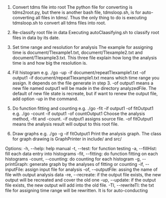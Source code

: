 1. Convert tdms file into root
The python file for converting is tdms2root.py, but there is another bash file, tdmsloop.sh, is for auto-converting all files in tdms/. Thus the only thing to do is executing tdmsloop.sh to convert all tdms files into root.

2. Re-classify root file in data
Executing autoClaasifying.sh to classify root files in data by its date.

3. Set time range and resolution for analysis
The example for assigning time is document/TIexample1.txt, document/TIexample2.txt and document/TIexample3.txt. This three file explain how long the analysis time is and how big the resolution is.

4. Fill histogram
e.g. ./go -up -if document/repeatTIexample1.txt -of output1
-if document/repeatTIexample1.txt means which time range you assign. It depends on the file generate in step 3.
-of output1 means a new file named output1 will be made in the directory analyzedFile.
The default of new file state is recreate, but if want to renew the output file, add option -up in the command.

5. Do function fitting and counting
e.g. ./go -fit -if output1 -of fitOutput1
e.g. ./go -count -if output1 -of countOutput1
Choose the analysis method, -fit and -count.
-if output1 assigns source file.
-of fitOutput1 means the analysis result will output to this root file.

6. Draw graphs
e.g. ./go -g -if fitOutput1
Print the analysis graph. The class for graph drawing is GraphPrinter in include/ and src/

Options:
-h, --help: help manual
-t, --test: for function testing
-a, --fillHist: fill each data entry into histograms
-fit, --fitting: do function fitting on each histograms
-count, --counting: do counting for each histogram
-g, --printGraph: generate graph by the analyses of fitting or counting
-if, --inputFile: assign input file for analysis
-of, --outputFile: assing the name of file with output analysis data
-re, --recreate: if the output file exists, the new output will be recreated and cover the old one
-up, --update: if the output file exists, the new output will add into the old file.
-TI, --rewriteTI: the txt file for assigning time range will be rewritten. It is for auto-conducting
